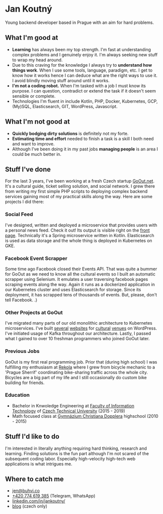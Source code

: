 # Jan Koutný
Young backend developer based in Prague with an aim for hard problems.

## What I'm good at
- **Learning** has always been my top strength. I'm fast at understanding complex problems and I genuinely enjoy it. I'm always seeking new stuff to wrap my head around.
- Due to this craving for the knowledge I always try to **understand how things work**. When I use some tools, language, paradigm, etc. I get to know how it works hence I can deduce what are the right ways to use it. I avoid blindly moving stuff around until it works.
- **I'm not a coding robot.** When I'm tasked with a job I must know its purpose. I can question, contradict or extend the task if it doesn't seem sensible or complete.
- Technologies I'm fluent in include Kotlin, PHP, Docker, Kubernetes, GCP, (My)SQL, Elasticsearch, GIT, WordPress, Javascript.

## What I'm not good at
- **Quickly bodging dirty solutions** is definitely not my forte.
- **Estimating time and effort** needed to finish a task is a skill I both need and want to improve.
- Although I've been doing it in my past jobs **managing people** is an area I could be much better in.

## Stuff I've done
For the last 3 years, I've been working at a fresh Czech startup [GoOut.net](https://goout.net/). It's a cultural guide, ticket selling solution, and social network. I grew there from writing my first simple PHP scripts to deploying complex backend services gaining most of my practical skills along the way. Here are some projects I did there:

### Social Feed
I've designed, written and deployed a microservice that provides users with a personal news feed. Check it out! Its output is visible right on the [front page](https://goout.net/). Technically it's a Spring microservice written in Kotlin. Elasticsearch is used as data storage and the whole thing is deployed in Kubernetes on GKE.

### Facebook Event Scrapper
Some time ago Facebook closed their Events API. That was quite a bummer for GoOut as we need to know all the cultural events so I built an automatic scrapper using Selenium. It emulates a user traversing facebook pages scraping events along the way. Again it runs as a dockerized application in our Kubernetes cluster and uses Elasticsearch for storage. Since its deployment, it has scrapped tens of thousands of events. But, please, don't tell Facebook. .)

### Other Projects at GoOut
I've migrated many parts of our old monolithic architecture to Kubernetes microservices. I've built [several](https://coloursselection.cz/cs/) [websites](https://mestanskabeseda.cz/) for [cultural](https://www.divadlobolkapolivky.cz/) [venues](https://palladium.pl/en/) on WordPress. I've initiated usage of Kafka throughout our architecture. Lastly, I passed what I gained to over 10 freshman programmers who joined GoOut later.

### Previous Jobs
GoOut is my first real programming job. Prior that (during high school) I was fulfilling my enthusiasm at [Rekola](https://www.rekola.cz/) where I grew from bicycle mechanic to a 'Prague Sherrif' coordinating bike-sharing traffic across the whole city. Bicycles are a big part of my life and I still occasionally do custom bike building for friends.

### Education
- Bachelor in Knwoledge Engineering at [Faculty of Information Technology](https://fit.cvut.cz/en) of [Czech Technical University](https://www.cvut.cz/en) (2015 - 2019)
- Math focused class at [Gymnázium Christiana Dopplera](https://gchd.cz/) highschool (2010 - 2015)

## Stuff I'd like to do
I'm interested in literally anything requiring hard thinking, research and learning. Finding solutions is the fun part although I'm not scared of the subsequent coding labor. Especially high-velocity high-tech web applications is what intrigues me.

## Where to catch me
- [jen@buhvi.co](mailto:jen@buhvi.co)
- [+420 774 619 385](tel:+420774619385) (Telegram, WhatsApp)
- [linkedin.com/in/jankoutny/](https://www.linkedin.com/in/jankoutny/)
- [blog](https://zadnyspe.ch) (czech only)
